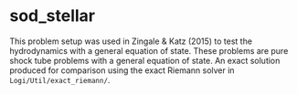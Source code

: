 # sod_stellar

This problem setup was used in Zingale & Katz (2015) to test the
hydrodynamics with a general equation of state.  These problems are
pure shock tube problems with a general equation of state.  An exact
solution produced for comparison using the exact Riemann solver in
`Logi/Util/exact_riemann/`.

